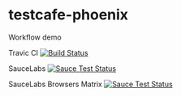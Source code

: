 # testcafe-phoenix
Workflow demo

Travic CI
[![Build Status](https://magnum.travis-ci.com/tcowner/testcafe-phoenix.svg?token=Say7Yjt4xEXW1xhwzXZx)](https://magnum.travis-ci.com/tcowner/testcafe-phoenix)

SauceLabs
[![Sauce Test Status](https://saucelabs.com/buildstatus/tcowner?auth=2f8722ee1788a578790b1b37bae6fda0)](https://saucelabs.com/u/alexandermos)

SauceLabs Browsers Matrix
[![Sauce Test Status](https://saucelabs.com/browser-matrix/tcowner.svg?auth=2f8722ee1788a578790b1b37bae6fda0)](https://saucelabs.com/u/alexandermos)
